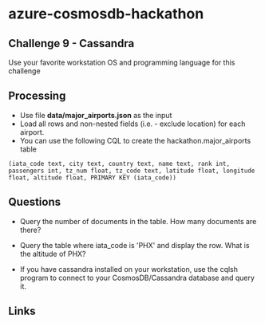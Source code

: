 # azure-cosmosdb-hackathon

## Challenge 9 - Cassandra


Use your favorite workstation OS and programming language for this challenge

## Processing

- Use file **data/major_airports.json** as the input
- Load all rows and non-nested fields (i.e. - exclude location) for each airport.
- You can use the following CQL to create the hackathon.major_airports table

```
(iata_code text, city text, country text, name text, rank int, passengers int, tz_num float, tz_code text, latitude float, longitude float, altitude float, PRIMARY KEY (iata_code)) 
```

## Questions

- Query the number of documents in the table.
  How many documents are there?

- Query the table where iata_code is 'PHX' and display the row.
  What is the altitude of PHX?

- If you have cassandra installed on your workstation, use the cqlsh program
  to connect to your CosmosDB/Cassandra database and query it.


## Links


